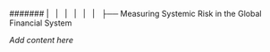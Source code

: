 ####### |   |   |   |   |   |   ├── Measuring Systemic Risk in the Global Financial System

*Add content here*